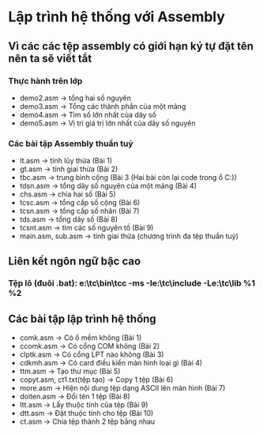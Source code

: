 # Lập trình hệ thống với Assembly
## Vì các các tệp assembly có giới hạn ký tự đặt tên nên ta sẽ viết tắt
### Thực hành trên lớp
- demo2.asm -> tổng hai số nguyên 
- demo3.asm -> Tổng các thành phần của một mảng
- demo4.asm -> Tìm số lớn nhất của dãy số
- demo5.asm -> Vị trí giá trị lớn nhất của dãy số nguyên
### Các bài tập Assembly thuần tuý
- lt.asm 		-> tính lũy thừa (Bài 1) 
- gt.asm  		-> tính giai thừa (Bài 2)
- tbc.asm     	-> trung bình cộng (Bài 3 (Hai bài còn lại code trong ổ C:\))
- tdsn.asm    	-> tổng dãy số nguyên của một mảng (Bài 4)
- chs.asm     	-> chia hai số (Bài 5)
- tcsc.asm    	-> tổng cấp số cộng (Bài 6)
- tcsn.asm    	-> tổng cấp số nhân (Bài 7)
- tds.asm     	-> tổng dãy số (Bài 8)
- tcsnt.asm   	-> tìm các số nguyên tố (Bài 9)
- main.asm, sub.asm -> tính giai thừa (chương trình đa tệp thuần tuý)
## Liên kết ngôn ngữ bậc cao
### Tệp lô (đuôi .bat): e:\tc\bin\tcc -ms -Ie:\tc\include -Le:\tc\lib %1 %2
## Các bài tập lập trình hệ thống 
- comk.asm -> Có ổ mềm không (Bài 1) 
- ccomk.asm -> Có cổng COM không (Bài 2) 
- clptk.asm -> Có cổng LPT nào không (Bài 3)
- cdkmh.asm -> Có card điều kiển màn hình loại gì (Bài 4)
- ttm.asm -> Tạo thư mục (Bài 5)
- copyt.asm, ct1.txt(tệp tạo) -> Copy 1 tệp (Bài 6)
- more.asm -> Hiện nội dung tệp dạng ASCII lên màn hình (Bài 7)
- doiten.asm -> Đổi tên 1 tệp (Bài 8)
- ltt.asm -> Lấy thuộc tính của tệp (Bài 9)
- dtt.asm -> Đặt thuộc tính cho tệp (Bài 10)
- ct.asm -> Chia tệp thành 2 tệp bằng nhau